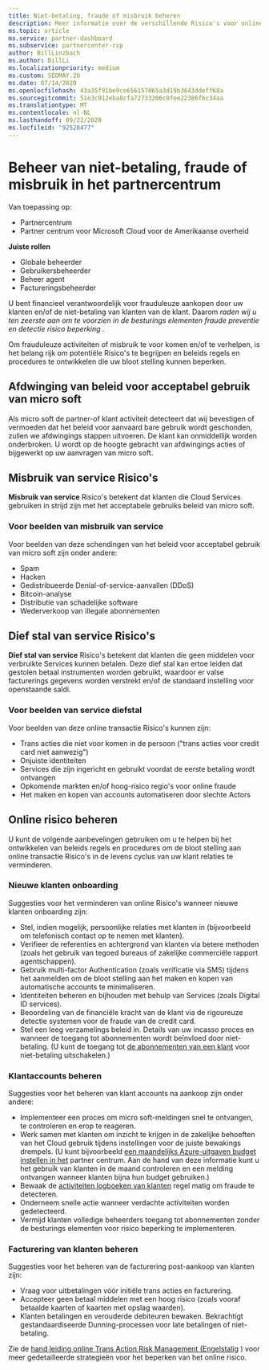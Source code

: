```yaml
---
title: Niet-betaling, fraude of misbruik beheren
description: Meer informatie over de verschillende Risico's voor online transacties en de aanbevolen procedures voor het beheren en beperken van deze Risico's in Partner Center.
ms.topic: article
ms.service: partner-dashboard
ms.subservice: partnercenter-csp
author: BillLinzbach
ms.author: BillLi
ms.localizationpriority: medium
ms.custom: SEOMAY.20
ms.date: 07/14/2020
ms.openlocfilehash: 43a35f91be9ce656157065a3d19b3643ddeff68a
ms.sourcegitcommit: 51e3c912eba8cfa72733206c0fee22386fbc34aa
ms.translationtype: MT
ms.contentlocale: nl-NL
ms.lasthandoff: 09/22/2020
ms.locfileid: "92528477"
---
```

# <a name="managing-non-payment-fraud-or-misuse-in-partner-center"></a>Beheer van niet-betaling, fraude of misbruik in het partnercentrum

Van toepassing op:

- Partnercentrum
- Partner centrum voor Microsoft Cloud voor de Amerikaanse overheid

**Juiste rollen**
- Globale beheerder
- Gebruikersbeheerder
- Beheer agent
- Factureringsbeheerder

U bent financieel verantwoordelijk voor frauduleuze aankopen door uw klanten en/of de niet-betaling van klanten van de klant. Daarom *raden wij u ten zeerste aan om te voorzien in de besturings elementen fraude preventie en detectie risico beperking* .

Om frauduleuze activiteiten of misbruik te voor komen en/of te verhelpen, is het belang rijk om potentiële Risico's te begrijpen en beleids regels en procedures te ontwikkelen die uw bloot stelling kunnen beperken.

## <a name="enforcement-of-microsoft-acceptable-use-policy"></a>Afdwinging van beleid voor acceptabel gebruik van micro soft

Als micro soft de partner-of klant activiteit detecteert dat wij bevestigen of vermoeden dat het beleid voor aanvaard bare gebruik wordt geschonden, zullen we afdwingings stappen uitvoeren. De klant kan onmiddellijk worden onderbroken. U wordt op de hoogte gebracht van afdwingings acties of bijgewerkt op uw aanvragen van micro soft.

## <a name="abuse-of-service-risks"></a>Misbruik van service Risico's

**Misbruik van service** Risico's betekent dat klanten die Cloud Services gebruiken in strijd zijn met het acceptabele gebruiks beleid van micro soft.

### <a name="examples-of-abuse-of-service"></a>Voor beelden van misbruik van service

Voor beelden van deze schendingen van het beleid voor acceptabel gebruik van micro soft zijn onder andere:

- Spam
- Hacken
- Gedistribueerde Denial-of-service-aanvallen (DDoS)
- Bitcoin-analyse
- Distributie van schadelijke software
- Wederverkoop van illegale abonnementen

## <a name="theft-of-service-risks"></a>Dief stal van service Risico's

**Dief stal van service** Risico's betekent dat klanten die geen middelen voor verbruikte Services kunnen betalen. Deze dief stal kan ertoe leiden dat gestolen betaal instrumenten worden gebruikt, waardoor er valse facturerings gegevens worden verstrekt en/of de standaard instelling voor openstaande saldi.

### <a name="examples-of-service-theft"></a>Voor beelden van service diefstal

Voor beelden van deze online transactie Risico's kunnen zijn:

- Trans acties die niet voor komen in de persoon ("trans acties voor credit card niet aanwezig")
- Onjuiste identiteiten
- Services die zijn ingericht en gebruikt voordat de eerste betaling wordt ontvangen
- Opkomende markten en/of hoog-risico regio's voor online fraude
- Het maken en kopen van accounts automatiseren door slechte Actors

## <a name="managing-online-risk"></a>Online risico beheren

U kunt de volgende aanbevelingen gebruiken om u te helpen bij het ontwikkelen van beleids regels en procedures om de bloot stelling aan online transactie Risico's in de levens cyclus van uw klant relaties te verminderen.

### <a name="onboarding-new-customers"></a>Nieuwe klanten onboarding

Suggesties voor het verminderen van online Risico's wanneer nieuwe klanten onboarding zijn:

- Stel, indien mogelijk, persoonlijke relaties met klanten in (bijvoorbeeld om telefonisch contact op te nemen met klanten).
- Verifieer de referenties en achtergrond van klanten via betere methoden (zoals het gebruik van tegoed bureaus of zakelijke commerciële rapport agentschappen).
- Gebruik multi-factor Authentication (zoals verificatie via SMS) tijdens het aanmelden om de bloot stelling aan het maken en kopen van automatische accounts te minimaliseren.
- Identiteiten beheren en bijhouden met behulp van Services (zoals Digital ID services).
- Beoordeling van de financiële kracht van de klant via de rigoureuze detectie systemen voor de fraude van de credit card.
- Stel een leeg verzamelings beleid in. Details van uw incasso proces en wanneer de toegang tot abonnementen wordt beïnvloed door niet-betaling. (U kunt de toegang tot [de abonnementen van een klant](create-a-new-subscription.md#suspend-a-subscription) voor niet-betaling uitschakelen.)

### <a name="managing-customer-accounts"></a>Klantaccounts beheren

Suggesties voor het beheren van klant accounts na aankoop zijn onder andere:

- Implementeer een proces om micro soft-meldingen snel te ontvangen, te controleren en erop te reageren.
- Werk samen met klanten om inzicht te krijgen in de zakelijke behoeften van het Cloud gebruik tijdens instellingen voor de juiste bewakings drempels. (U kunt bijvoorbeeld [een maandelijks Azure-uitgaven budget instellen in het](set-an-azure-spending-budget-for-your-customers.md) partner centrum. Aan de hand van deze informatie kunt u het gebruik van klanten in de maand controleren en een melding ontvangen wanneer klanten bijna hun budget gebruiken.)
- Bewaak de [activiteiten logboeken van klanten](activity-logs.md) regel matig om fraude te detecteren.
- Onderneem snelle actie wanneer verdachte activiteiten worden gedetecteerd.
- Vermijd klanten volledige beheerders toegang tot abonnementen zonder de besturings elementen voor risico beperking te implementeren.

### <a name="managing-customer-billing"></a>Facturering van klanten beheren

Suggesties voor het beheren van de facturering post-aankoop van klanten zijn:

- Vraag voor uitbetalingen vóór initiële trans acties en facturering.
- Accepteer geen betaal middelen met een hoog risico (zoals vooraf betaalde kaarten of kaarten met opslag waarden).
- Klanten betalingen en verouderde debiteuren bewaken. Bekrachtigt gestandaardiseerde Dunning-processen voor late betalingen of niet-betaling.

Zie de [hand leiding online Trans Action Risk Management (Engelstalig](https://query.prod.cms.rt.microsoft.com/cms/api/am/binary/RE4Bhtt) ) voor meer gedetailleerde strategieën voor het beperken van het online risico.
